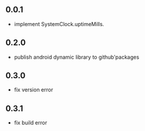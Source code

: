 ## 0.0.1

* implement SystemClock.uptimeMills.

## 0.2.0

* publish android dynamic library to github'packages

## 0.3.0

* fix version error

## 0.3.1

 * fix build error 